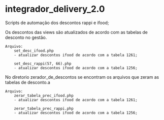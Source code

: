 # integrador_delivery_2.0

Scripts de automação dos descontos rappi e ifood;

Os descontos das views são atualizados de acordo com as tabelas de desconto no gestão.

    Arquivo: 
        set_desc_ifood.php
        - atualizar descontos ifood de acordo com a tabela 1261;

        set_desc_rappi(57, 66).php
        - atualizar descontos ifood de acordo com a tabela 1256;


No diretorio zerador_de_descontos se encontram os arquivos que zeram as tabelas de desconto.a

    Arquivo: 
        zerar_tabela_prec_ifood.php
        - atualizar descontos ifood de acordo com a tabela 1261;

        zerar_tabela_prec_rappi.php
        - atualizar descontos ifood de acordo com a tabela 1256;